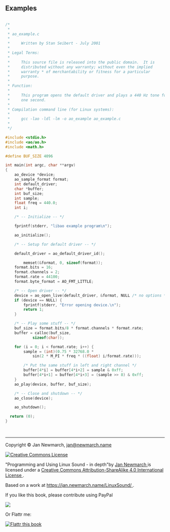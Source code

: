 
##  Examples 

```cpp

/*
 *
 * ao_example.c
 *
 *     Written by Stan Seibert - July 2001
 *
 * Legal Terms:
 *
 *     This source file is released into the public domain.  It is
 *     distributed without any warranty; without even the implied
 *     warranty * of merchantability or fitness for a particular
 *     purpose.
 *
 * Function:
 *
 *     This program opens the default driver and plays a 440 Hz tone for
 *     one second.
 *
 * Compilation command line (for Linux systems):
 *
 *     gcc -lao -ldl -lm -o ao_example ao_example.c
 *
 */

#include <stdio.h>
#include <ao/ao.h>
#include <math.h>

#define BUF_SIZE 4096

int main(int argc, char **argv)
{
	ao_device *device;
	ao_sample_format format;
	int default_driver;
	char *buffer;
	int buf_size;
	int sample;
	float freq = 440.0;
	int i;

	/* -- Initialize -- */

	fprintf(stderr, "libao example program\n");

	ao_initialize();

	/* -- Setup for default driver -- */

	default_driver = ao_default_driver_id();

        memset(&format, 0, sizeof(format));
	format.bits = 16;
	format.channels = 2;
	format.rate = 44100;
	format.byte_format = AO_FMT_LITTLE;

	/* -- Open driver -- */
	device = ao_open_live(default_driver, &format, NULL /* no options */);
	if (device == NULL) {
		fprintf(stderr, "Error opening device.\n");
		return 1;
	}

	/* -- Play some stuff -- */
	buf_size = format.bits/8 * format.channels * format.rate;
	buffer = calloc(buf_size,
			sizeof(char));

	for (i = 0; i < format.rate; i++) {
		sample = (int)(0.75 * 32768.0 *
			sin(2 * M_PI * freq * ((float) i/format.rate)));

		/* Put the same stuff in left and right channel */
		buffer[4*i] = buffer[4*i+2] = sample & 0xff;
		buffer[4*i+1] = buffer[4*i+3] = (sample >> 8) & 0xff;
	}
	ao_play(device, buffer, buf_size);

	/* -- Close and shutdown -- */
	ao_close(device);

	ao_shutdown();

  return (0);
}

      
```

***


Copyright © Jan Newmarch, jan@newmarch.name


<a href="http://creativecommons.org/licenses/by-sa/4.0/" rel="license">
<img alt="Creative Commons License" src="https://i.creativecommons.org/l/by-sa/4.0/88x31.png" style="border-width:0"/>
</a>


"Programming and Using Linux Sound - in depth"by [
  Jan Newmarch
](https://jan.newmarch.name) is licensed under a [
  Creative Commons Attribution-ShareAlike 4.0 International License
](http://creativecommons.org/licenses/by-sa/4.0/) .


Based on a work at [
  https://jan.newmarch.name/LinuxSound/
](https://jan.newmarch.name/LinuxSound/) .


If you like this book, please contribute using PayPal


<a href="https://www.paypal.com/cgi-bin/webscr?cmd=_donations&amp;business=jan%40newmarch%2ename&amp;lc=AU&amp;item_name=LinuxSound&amp;currency_code=AUD&amp;bn=PP%2dDonationsBF%3abtn_donateCC_LG%2egif%3aNonHosted">
<img src="https://www.paypalobjects.com/WEBSCR-640-20110401-1/en_AU/i/btn/btn_donateCC_LG.gif"/>
</a>


Or Flattr me:


<a href="https://flattr.com/submit/auto?user_id=jannewmarch&amp;url=http://jan.newmarch.name&amp;title=Linux%20Sound&amp;description=Programming%20and%20Using%20Linu%20Sound&amp;language=en_GB&amp;tags=linux,sound,alsa,pulseaudio,JavaSound,MIDI&amp;category=text">
<img alt="Flattr this book" src="https://api.flattr.com/button/flattr-badge-large.png"/>
</a>
